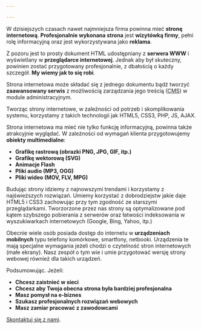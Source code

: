 ```yaml
---

---
```


W dzisiejszych czasach nawet najmniejsza firma powinna mieć **stronę internetową**. **Profesjonalnie wykonana strona** jest **wizytówką firmy**, pełni rolę informacyjną oraz jest wykorzystywana jako **reklama**.

Z pozoru jest to prosty dokument HTML udostępniany z **serwera WWW** i wyświetlany w **przeglądarce internetowej**. Jednak aby był skuteczny, powinien zostać przygotowany profesjonalnie, z dbałością o każdy szczegół. **My wiemy jak to się robi**.

Strona internetowa może składać się z jednego dokumentu bądź tworzyć **zaawansowany serwis** z możliwością zarządzania jego treścią (<abbr title="Content Management System">CMS</abbr>) w module administracyjnym.

Tworząc strony internetowe, w zależności od potrzeb i skomplikowania systemu, korzystamy z takich technologii jak HTML5, CSS3, PHP, JS, AJAX.

Strona internetowa ma mieć nie tylko funkcję informacyjną, powinna także atrakcyjnie wyglądać. W zależności od wymagań klienta przygotowujemy **obiekty multimedialne**:

* **Grafikę rastrową (obrazki PNG, JPG, GIF, itp.)**
* **Grafikę wektorową (SVG)**
* **Animacje Flash**
* **Pliki audio (MP3, OGG)**
* **Pliki wideo (MOV, FLV, MPG)**

Budując strony idziemy z najnowszymi trendami i korzystamy z najświeższych rozwiązań. Umiemy korzystać z dobrodziejstw jakie daje HTML5 i CSS3 zachowując przy tym zgodność ze starszymi przeglądarkami. Tworzorzone przez nas strony są optymalizowane pod kątem szybszego pobierania z serwerów oraz łatwości indeksowania w wyszukiwarkach internetowych (Google, Bing, Yahoo, itp.)

Obecnie wiele osób posiada dostęp do internetu w **urządzeniach mobilnych** typu telefony komórkowe, smartfony, netbooki. Urządzenia te mają specjalne wymagania jeżeli chodzi o czytelność stron internetowych (małe ekrany). Nasz zespół o tym wie i umie przygotować wersję strony webowej również dla takich urządzeń.

Podsumowując. Jeżeli:

* **Chcesz zaistnieć w sieci**
* **Chcesz aby Twoja obecna strona była bardziej profesjonalna**
* **Masz pomysł na e-biznes**
* **Szukasz profesjonalnych rozwiązań webowych**
* **Masz zamiar pracować z zawodowcami**

[Skontaktuj się z nami](#kontakt).